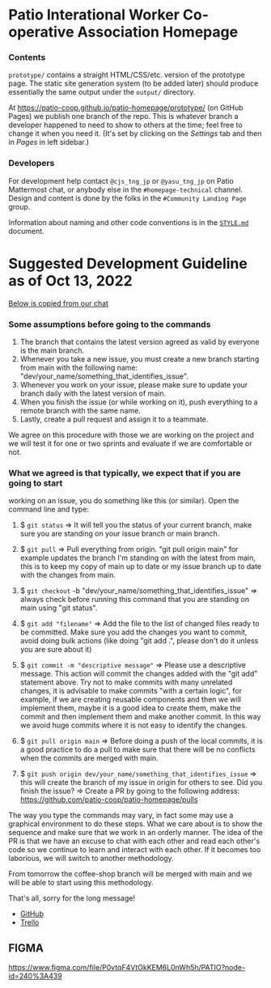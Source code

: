 Patio Interational Worker Co-operative Association Homepage
===========================================================

### Contents

`prototype/` contains a straight HTML/CSS/etc. version of the prototype
page. The static site generation system (to be added later) should produce
essentially the same output under the `output/` directory.

At <https://patio-coop.github.io/patio-homepage/prototype/> (on GitHub
Pages) we publish one branch of the repo. This is whatever branch a
developer happened to need to show to others at the time; feel free to
change it when you need it. (It's set by clicking on the _Settings_ tab and
then in _Pages_ in left sidebar.)

### Developers

For development help contact `@cjs_tng_jp` or `@yasu_tng_jp` on Patio
Mattermost chat, or anybody else in the `#homepage-technical` channel.
Design and content is done by the folks in the `#Community Landing Page`
group.

Information about naming and other code conventions is in the [`STYLE.md`]
document.

Suggested Development Guideline as of Oct 13, 2022
==================================================
[Below is copied from our
chat](https://patio.ica.coop/chat/tech-coops/pl/upna7f8ik7b1fcpw549mxy5sre)

### Some assumptions before going to the commands
1) The branch that contains the latest version agreed as valid by everyone
   is the main branch.
2) Whenever you take a new issue, you must create a new branch starting from
   main with the following name:
   "dev/your_name/something_that_identifies_issue".
3) Whenever you work on your issue, please make sure to update your branch
   daily with the latest version of main.
4) When you finish the issue (or while working on it), push everything to a
   remote branch with the same name.
5) Lastly, create a pull request and assign it to a teammate.

We agree on this procedure with those we are working on the project and we
will test it for one or two sprints and evaluate if we are comfortable or
not.

### What we agreed is that typically, we expect that if you are going to start
working on an issue, you do something like this (or similar). Open the
command line and type:

1) $ `git status` => It will tell you the status of your current branch,
make sure you are standing on your issue branch or main branch.

2) $ `git pull` => Pull everything from origin. "git pull origin main" for
example updates the branch I'm standing on with the latest from main, this
is to keep my copy of main up to date or my issue branch up to date with the
changes from main.

3) $ `git checkout` -b "dev/your_name/something_that_identifies_issue" =>
always check before running this command that you are standing on main using
"git status".

4) $ `git add "filename"` => Add the file to the list of changed files ready
to be committed. Make sure you add the changes you want to commit, avoid
doing bulk actions (like doing "git add .", please don't do it unless you
are sure about it)

5) $ `git commit -m "descriptive message"` => Please use a descriptive
message. This action will commit the changes added with the "git add"
statement above. Try not to make commits with many unrelated changes, it is
advisable to make commits "with a certain logic", for example, if we are
creating reusable components and then we will implement them, maybe it is a
good idea to create them, make the commit and then implement them and make
another commit. In this way we avoid huge commits where it is not easy to
identify the changes.

6) $ `git pull origin main` => Before doing a push of the local commits, it
is a good practice to do a pull to make sure that there will be no conflicts
when the commits are merged with main.

7) $ `git push origin dev/your_name/something_that_identifies_issue` => this
will create the branch of my issue in origin for others to see. Did you
finish the issue? => Create a PR by going to the following address:
https://github.com/patio-coop/patio-homepage/pulls


The way you type the commands may vary, in fact some may use a graphical
environment to do these steps. What we care about is to show the sequence
and make sure that we work in an orderly manner. The idea of the PR is that
we have an excuse to chat with each other and read each other's code so we
continue to learn and interact with each other. If it becomes too laborious,
we will switch to another methodology.

From tomorrow the coffee-shop branch will be merged with main and we will be
able to start using this methodology.

That's all, sorry for the long message!
* [GitHub](https://github.com/patio-coop/patio-homepage/)
* [Trello](https://trello.com/b/UmETQtyW/patio-homepage-development-issues)

## FIGMA
https://www.figma.com/file/P0vtqF4VtOkKEM6L0nWh5h/PATIO?node-id=240%3A439



<!-------------------------------------------------------------------->
[`STYLE.md`]: ./STYLE.md
